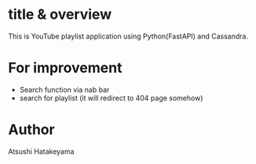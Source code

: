 # title & overview
This is YouTube playlist application using Python(FastAPI) and Cassandra.

# For improvement 
 - Search function via nab bar
 - search for playlist (it will redirect to 404 page somehow)

# Author
Atsushi Hatakeyama
